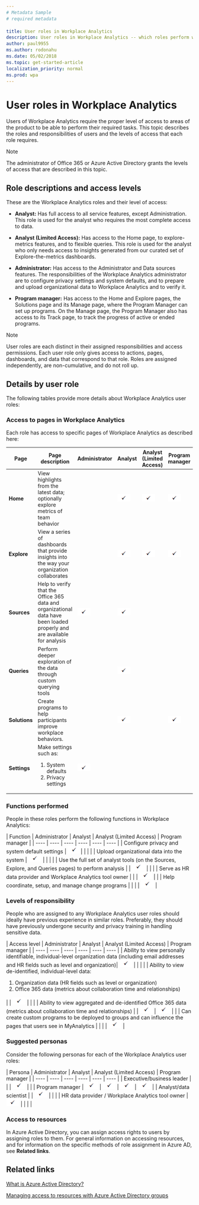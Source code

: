 ```yaml
---
# Metadata Sample
# required metadata

title: User roles in Workplace Analytics
description: User roles in Workplace Analytics -- which roles perform which functions and have access to each page of Workplace Analytics
author: paul9955
ms.author: rodonahu
ms.date: 05/02/2018
ms.topic: get-started-article
localization_priority: normal 
ms.prod: wpa
---
```


# User roles in Workplace Analytics 

Users of Workplace Analytics require the proper level of access to areas of the product to be able to perform their required tasks. This topic describes the roles and responsibilities of users and the levels of access that each role requires.

> [!Note] 
> The administrator of Office 365 or Azure Active Directory grants the levels of access that are described in this topic.  

## Role descriptions and access levels

These are the Workplace Analytics roles and their level of access:

 * **Analyst:** Has full access to all service features, except Administration. This role is used for the analyst who requires the most complete access to data.

 * **Analyst (Limited Access):** Has access to the Home page, to explore-metrics features, and to flexible queries. This role is used for the analyst who only needs access to insights generated from our curated set of Explore-the-metrics dashboards.

 * **Administrator:** Has access to the Administrator and Data sources features. The responsibilities of the Workplace Analytics administrator are to configure privacy settings and system defaults, and to prepare and upload organizational data to Workplace Analytics and to verify it.

 * **Program manager:** Has access to the Home and Explore pages, the Solutions page and its Manage page, where the Program Manager can set up programs. On the Manage page, the Program Manager also has access to its Track page, to track the progress of active or ended programs.

>[!Note]
>User roles are each distinct in their assigned responsibilities and access permissions. Each user role only gives access to actions, pages, dashboards, and data that correspond to that role. Roles are assigned independently, are non-cumulative, and do not roll up.


## Details by user role

The following tables provide more details about Workplace Analytics user roles:

### Access to pages in Workplace Analytics

Each role has access to specific pages of Workplace Analytics as described here:


|  Page  | Page description |  Administrator | Analyst |  Analyst (Limited Access) | Program manager |
| ---- | ---- | ---- | ---- | ---- | ---- |
| **Home** | View highlights from the latest data; optionally explore metrics of team behavior | | <img src="../Images/WpA/check-mark.png"> | <img src="../Images/WpA/check-mark.png"> | <img src="../Images/WpA/check-mark.png"> |
| **Explore** | View a series of dashboards that provide insights into the way your organization collaborates | | <img src="../Images/WpA/check-mark.png"> | <img src="../Images/WpA/check-mark.png"> |<img src="../Images/WpA/check-mark.png"> |
| **Sources** | Help to verify that the Office 365 data and organizational data have been loaded properly and are available for analysis | <img src="../Images/WpA/check-mark.png"> | <img src="../Images/WpA/check-mark.png"> | | |
| **Queries** | Perform deeper exploration of the data through custom querying tools | | <img src="../Images/WpA/check-mark.png"> | | |
| **Solutions** | Create programs to help participants improve workplace behaviors. | | <img src="../Images/WpA/check-mark.png"> | |  <img src="../Images/WpA/check-mark.png"> |
| **Settings** | Make settings such as: <ol><li>System defaults</li><li>Privacy settings</li></ol> | <img src="../Images/WpA/check-mark.png"> | | | |


### Functions performed

People in these roles perform the following functions in Workplace Analytics:

|  Function |  Administrator |  Analyst |  Analyst (Limited Access) | Program manager |
| ---- | ---- | ---- | ---- | ---- | ---- |
| Configure privacy and system default settings | <img src="../Images/WpA/check-mark.png">| | | |
| Upload organizational data into the system | <img src="../Images/WpA/check-mark.png"> | | | |
| Use the full set of analyst tools (on the Sources, Explore, and Queries pages) to perform analysis | | <img src="../Images/WpA/check-mark.png"> | | |
| Serve as HR data provider and Workplace Analytics tool owner | | | <img src="../Images/WpA/check-mark.png"> | |
| Help coordinate, setup, and manage change programs | | | | <img src="../Images/WpA/check-mark.png"> |

### Levels of responsibility

People who are assigned to any Workplace Analytics user roles should ideally have previous experience in similar roles. Preferably, they should have previously undergone security and privacy training in handling sensitive data.

| Access level | Administrator |  Analyst | Analyst (Limited Access) | Program manager |
| ---- | ---- | ---- | ---- | ---- | ---- |
| Ability to view personally identifiable, individual-level organization data (including email addresses and HR fields such as level and organization)| <img src="../Images/WpA/check-mark.png"> | | | |
| Ability to view de-identified, individual-level data:<ol><li>Organization data (HR fields such as level or organization)</li><li>Office 365 data (metrics about collaboration time and relationships)</li></ol> | | <img src="../Images/WpA/check-mark.png"> | | |
| Ability to view aggregated and de-identified Office 365 data (metrics about collaboration time and relationships) | | <img src="../Images/WpA/check-mark.png"> | <img src="../Images/WpA/check-mark.png"> | |
| Can create custom programs to be deployed to groups and can influence the pages that users see in MyAnalytics | | | | <img src="../Images/WpA/check-mark.png"> | 

### Suggested personas

Consider the following personas for each of the Workplace Analytics user roles:

|  Persona |  Administrator |  Analyst |  Analyst (Limited Access) | Program manager |
| ---- | ---- | ---- | ---- | ---- | ---- |
| Executive/business leader | | | <img src="../Images/WpA/check-mark.png"> |   |
| Program manager | <img src="../Images/WpA/check-mark.png"> | <img src="../Images/WpA/check-mark.png"> | <img src="../Images/WpA/check-mark.png"> | <img src="../Images/WpA/check-mark.png"> |
| Analyst/data scientist |   | <img src="../Images/WpA/check-mark.png"> | | |
|  HR data provider / Workplace Analytics tool owner |    <img src="../Images/WpA/check-mark.png"> |   | | |


### Access to resources

In Azure Active Directory, you can assign access rights to users by assigning roles to them. For general information on accessing resources, and for information on the specific methods of role assignment in Azure AD, see **Related links**.


## Related links

[What is Azure Active Directory?](https://docs.microsoft.com/en-us/azure/active-directory/fundamentals/active-directory-whatis)

[Managing access to resources with Azure Active Directory groups](https://docs.microsoft.com/azure/active-directory/fundamentals/active-directory-manage-groups)